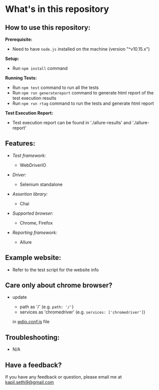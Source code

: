 # **What's in this repository**

**How to use this repository:**
----

**Prerequisite:**
- Need to have `node.js` installed on the machine (version "^v10.15.x")

**Setup:**

- Run `npm install` command

**Running Tests:**

- Run `npm test` command to run all the tests
- Run `npm run generatereport` command to generate html report of the test execution results
- Run `npm run rtag` command to run the tests and generate html report

**Test Execution Report:**
 - Test execution report can be found in './allure-results' and './allure-report'

**Features:**
----

- _Test framework:_
    - WebDriverIO

- _Driver:_
    - Selenium standalone

- _Assertion library:_
    - Chai

- _Supported browser:_
    - Chrome, Firefox

- _Reporting framework:_
    - Allure

**Example website:**
----

- Refer to the test script for the website info

**Care only about chrome browser?**
----

- update
    - path as '/' (e.g. `path: '/'`)
    - services as 'chromedriver' (e.g. `services: ['chromedriver']`)

    in [wdio.conf.js](https://github.com/kapilsethi/poc-webdriver-io/blob/master/wdio.conf.js) file 

**Troubleshooting:**
----

- N/A

**Have a feedback?**
---

If you have any feedback or question, please email me at kapil.sethi9@gmail.com